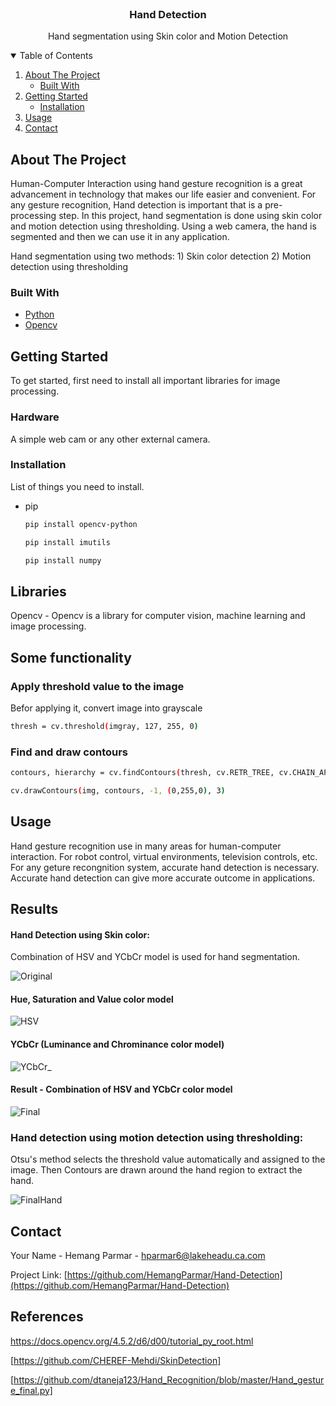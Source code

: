 <!-- PROJECT LOGO -->
<br />
<p align="center">
  <h3 align="center">Hand Detection</h3>

  <p align="center">
    Hand segmentation using Skin color and Motion Detection
    <br />
  </p>
</p>

<!-- TABLE OF CONTENTS -->
<details open="open">
  <summary>Table of Contents</summary>
  <ol>
    <li>
      <a href="#about-the-project">About The Project</a>
      <ul>
        <li><a href="#built-with">Built With</a></li>
      </ul>
    </li>
    <li>
      <a href="#getting-started">Getting Started</a>
      <ul>
        <li><a href="#installation">Installation</a></li>
      </ul>
    </li>
    <li><a href="#usage">Usage</a></li>
    <li><a href="#contact">Contact</a></li>
  </ol>
</details>



<!-- ABOUT THE PROJECT -->
## About The Project

Human-Computer Interaction using hand gesture recognition is a great advancement in technology that makes our life easier and convenient. For any gesture recognition, Hand detection is important that is a pre-processing step. In this project, hand segmentation is done using skin color and motion detection using thresholding. Using a web camera, the hand is segmented and then we can use it in any application. 

Hand segmentation using two methods: 1) Skin color detection 2) Motion detection using thresholding

### Built With

* [Python](https://www.python.org/)
* [Opencv](https://opencv.org/)

<!-- GETTING STARTED -->
## Getting Started

To get started, first need to install all important libraries for image processing. 

### Hardware

A simple web cam or any other external camera. 

### Installation

List of things you need to install.
* pip

  ```sh
  pip install opencv-python 
  ```
  ```sh
  pip install imutils
  ```
  ```sh
  pip install numpy
  ```
## Libraries

Opencv - Opencv is a library for computer vision, machine learning and image processing.

## Some functionality
### Apply threshold value to the image

Befor applying it, convert image into grayscale
```sh
thresh = cv.threshold(imgray, 127, 255, 0)
```
### Find and draw contours

```sh
contours, hierarchy = cv.findContours(thresh, cv.RETR_TREE, cv.CHAIN_APPROX_SIMPLE)
```

```sh
cv.drawContours(img, contours, -1, (0,255,0), 3)
```

<!-- USAGE EXAMPLES -->
## Usage

Hand gesture recognition use in many areas for human-computer interaction. For robot control, virtual environments, television controls, etc. For any geture recongnition system, accurate hand detection is necessary. Accurate hand detection can give more accurate outcome in applications. 

## Results

#### Hand Detection using Skin color:

Combination of HSV and YCbCr model is used for hand segmentation. 

![Original](https://user-images.githubusercontent.com/77574279/129291577-cc314ea2-12ba-4bde-96b3-85eef7a1b4a3.jpg)

#### Hue, Saturation and Value color model

![HSV](https://user-images.githubusercontent.com/77574279/129238612-b716ac3b-d889-46cd-8473-36d1e5a389ca.jpg)

#### YCbCr (Luminance and Chrominance color model)
![YCbCr_](https://user-images.githubusercontent.com/77574279/129238674-44d13cb4-9dcc-4287-a3bb-aff4585116b7.jpg)

#### Result - Combination of HSV and YCbCr color model
![Final](https://user-images.githubusercontent.com/77574279/129238720-0c24c948-7b43-4e14-82d4-b8fb3443ab95.jpg)


### Hand detection using motion detection using thresholding:

Otsu's method selects the threshold value automatically and assigned to the image. Then Contours are drawn around the hand region to extract the hand. 

![FinalHand](https://user-images.githubusercontent.com/77574279/129291504-b88ea04b-41dc-4f17-99b8-dd5d7bf3ad0a.jpeg)


<!-- CONTACT -->
## Contact

Your Name - Hemang Parmar - hparmar6@lakeheadu.ca.com

Project Link: [https://github.com/HemangParmar/Hand-Detection](https://github.com/HemangParmar/Hand-Detection)


## References

https://docs.opencv.org/4.5.2/d6/d00/tutorial_py_root.html

[https://github.com/CHEREF-Mehdi/SkinDetection]

[https://github.com/dtaneja123/Hand_Recognition/blob/master/Hand_gesture_final.py]




